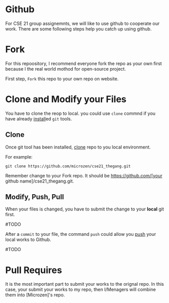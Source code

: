 # Github
For CSE 21 group assignemnts, we will like to use github to cooperate our work. There are some following steps help you catch up using github.

# Fork
For this repoository, I recommend everyone fork the repo as your own first because I the real world mothod for open-source project. 

First step, `Fork` this repo to your own repo on website. 

# Clone and Modify your Files
You have to clone the reop to local. you could use `clone` commnd if you have already [install](https://git-scm.com/downloads)ed `git` tools.

## Clone
Once git tool has been installed, [clone](https://git-scm.com/docs/git-clone) repo to you local environment. 

For example:
``` shell
git clone https://github.com/microzen/cse21_thegang.git
```

Remember change to your Fork repo. It should be https://github.com/[your github name]/cse21_thegang.git.

## Modify, Push, Pull
When your files is changed, you have to submit the change to your **local** git first.

#TODO

After a `commit` to your file, the command `push` could allow you [push](https://git-scm.com/docs/git-push) your local works to Github.

#TODO

# Pull Requires
It is the most important part to submit your works to the orignal repo. In this case, your submit your works to my repo, then I/Menagers will combine them into [Microzen]'s repo.